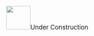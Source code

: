 <html>

<head>
<title>кП½µЭ³П³Э ¿з</title>
</head>

<body background="../IMAGES/binary.JPG">

<p><img SRC="../IMAGES/k2_1.gif" WIDTH="65" HEIGHT="64" ALIGN="BOTTOM" BORDER="0"
NATURALSIZEFLAG="3"><big>Under Construction</big></p>
</body>
</html>
